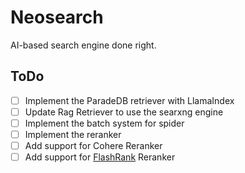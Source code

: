 # Neosearch

AI-based search engine done right.

## ToDo

- [ ] Implement the ParadeDB retriever with LlamaIndex
- [ ] Update Rag Retriever to use the searxng engine
- [ ] Implement the batch system for spider
- [ ] Implement the reranker
 - [ ] Add support for Cohere Reranker
 - [ ] Add support for [FlashRank](https://github.com/PrithivirajDamodaran/FlashRank) Reranker
